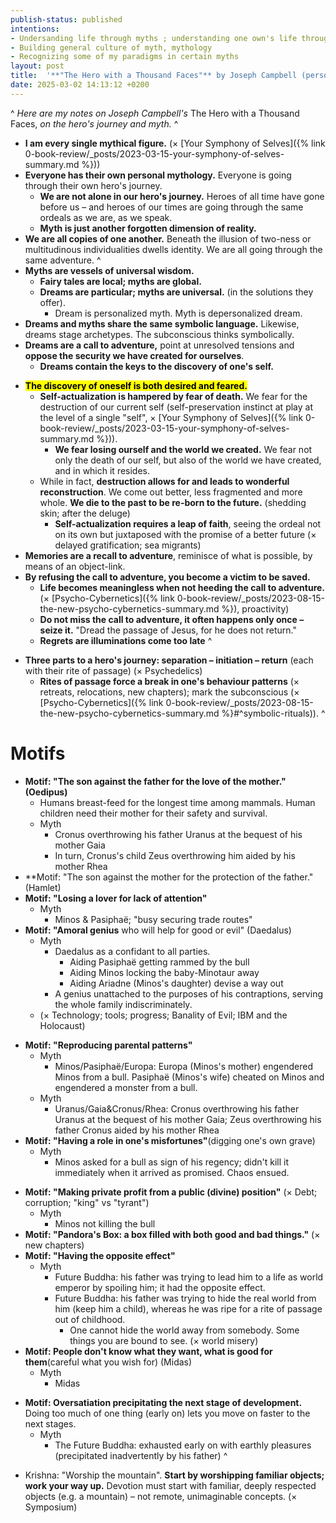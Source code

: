 ```yaml
---
publish-status: published
intentions:
- Undersanding life through myths ; understanding one own's life through myths
- Building general culture of myth, mythology
- Recognizing some of my paradigms in certain myths
layout: post
title:  '**"The Hero with a Thousand Faces"** by Joseph Campbell (personal notes)'
date: 2025-03-02 14:13:12 +0200
---
```

^
*Here are my notes on Joseph Campbell's* The Hero with a Thousand Faces, *on the hero's journey and myth.*
^
- **I am every single mythical figure.** (× [Your Symphony of Selves]({% link 0-book-review/_posts/2023-03-15-your-symphony-of-selves-summary.md %}))
- **Everyone has their own personal mythology.** Everyone is going through their own hero's journey.
	- **We are not alone in our hero's journey.** Heroes of all time have gone before us – and heroes of our times are going through the same ordeals as we are, as we speak.
	- **Myth is just another forgotten dimension of reality.**
- **We are all copies of one another.** Beneath the illusion of two-ness or multitudinous individualities dwells identity. We are all going through the same adventure.
^
- **Myths are vessels of universal wisdom.**
	- **Fairy tales are local; myths are global.**
	- **Dreams are particular; myths are universal.** (in the solutions they offer).
		- Dream is personalized myth. Myth is depersonalized dream.
- **Dreams and myths share the same symbolic language.** Likewise, dreams stage archetypes. The subconscious thinks symbolically.
- **Dreams are a call to adventure,** point at unresolved tensions and **oppose the security we have created for ourselves**.
	* **Dreams contain the keys to the discovery of one's self.**
* **<mark>The discovery of oneself is both desired and feared.</mark>**
	* **Self-actualization is hampered by fear of death.** We fear for the destruction of our current self (self-preservation instinct at play at the level of a single "self", × [Your Symphony of Selves]({% link 0-book-review/_posts/2023-03-15-your-symphony-of-selves-summary.md %})).
		* **We fear losing ourself and the world we created.** We fear not only the death of our self, but also of the world we have created, and in which it resides.
	* While in fact, **destruction allows for and leads to wonderful reconstruction**. We come out better, less fragmented and more whole. **We die to the past to be re-born to the future.** (shedding skin; after the deluge)
		- **Self-actualization requires a leap of faith**, seeing the ordeal not on its own but juxtaposed with the promise of a better future (× delayed gratification; sea migrants)
* **Memories are a recall to adventure**, reminisce of what is possible, by means of an object-link.
* **By refusing the call to adventure, you become a victim to be saved.**
	- **Life becomes meaningless when not heeding the call to adventure.** (× [Psycho-Cybernetics]({% link 0-book-review/_posts/2023-08-15-the-new-psycho-cybernetics-summary.md %}), proactivity)
	- **Do not miss the call to adventure, it often happens only once – seize it.** "Dread the passage of Jesus, for he does not return."
	- **Regrets are illuminations come too late**
^
- **Three parts to a hero's journey: separation – initiation – return** (each with their rite of passage) (× Psychedelics)
	- **Rites of passage force a break in one's behaviour patterns** (× retreats, relocations, new chapters); mark the subconscious (× [Psycho-Cybernetics]({% link 0-book-review/_posts/2023-08-15-the-new-psycho-cybernetics-summary.md %}#^symbolic-rituals)).
^
# Motifs
- **Motif: "The son against the father for the love of the mother." (Oedipus)**
	- Humans breast-feed for the longest time among mammals. Human children need their mother for their safety and survival.
	* Myth
		- Cronus overthrowing his father Uranus at the bequest of his mother Gaia
		* In turn, Cronus's child Zeus overthrowing him aided by his mother Rhea
- **Motif: "The son against the mother for the protection of the father." (Hamlet)
- **Motif: "Losing a lover for lack of attention"**
	- Myth
		- Minos & Pasiphaë; "busy securing trade routes"
- **Motif: "Amoral genius** who will help for good or evil" (Daedalus)
	- Myth
		- Daedalus as a confidant to all parties.
			- Aiding Pasiphaë getting rammed by the bull
			- Aiding Minos locking the baby-Minotaur away
			- Aiding Ariadne (Minos's daughter) devise a way out
		- A genius unattached to the purposes of his contraptions, serving the whole family indiscriminately.
	- (× Technology; tools; progress; Banality of Evil; IBM and the Holocaust)
* **Motif: "Reproducing parental patterns"**
	* Myth
		- Minos/Pasiphaë/Europa: Europa (Minos's mother) engendered Minos from a bull. Pasiphaë (Minos's wife) cheated on Minos and engendered a monster from a bull.
	- Myth
		- Uranus/Gaia&Cronus/Rhea: Cronus overthrowing his father Uranus at the bequest of his mother Gaia; Zeus overthrowing his father Cronus aided by his mother Rhea
* **Motif: "Having a role in one's misfortunes"**(digging one's own grave)
	* Myth
		- Minos asked for a bull as sign of his regency; didn't kill it immediately when it arrived as promised. Chaos ensued.
- **Motif: "Making private profit from a public (divine) position"** (× Debt; corruption; "king" vs "tyrant")
	- Myth
		- Minos not killing the bull
- **Motif: "Pandora's Box: a box filled with both good and bad things."** (× new chapters)
- **Motif: "Having the opposite effect"**
	- Myth
		- Future Buddha: his father was trying ​to lead him to a life as world emperor by spoiling him; it had the opposite effect.
		- Future Buddha: his father was trying to hide the real world from him (keep him a child), whereas he was ripe for a rite of passage out of childhood.
			- One cannot hide the world away from somebody. Some things you are bound to see. (× world misery)
- **Motif: People don't know what they want, what is good for them**(careful what you wish for) (Midas)
	- Myth
		- Midas
* **Motif: Oversatiation precipitating the next stage of development.** Doing too much of one thing (early on) lets you move on faster to the next stages.
	* Myth
		- The Future Buddha: exhausted early on with earthly pleasures (precipitated inadvertently by his father)
^
- Krishna: "Worship the mountain". **Start by worshipping familiar objects; work your way up.** Devotion must start with familiar, deeply respected objects (e.g. a mountain) – not remote, unimaginable concepts. (× Symposium)